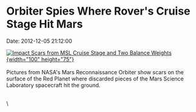 Orbiter Spies Where Rover\'s Cruise Stage Hit Mars
==================================================

Date: 2012-12-05 21:12:00

[![Impact Scars from MSL Cruise Stage and Two Balance
Weights](http://www.jpl.nasa.gov/images/mro/20121205/pia16456-th.jpg){width="100"
height="75"}](http://www.jpl.nasa.gov/news/news.cfm?release=2012-386&rn=news.xml&rst=3614)\
\
Pictures from NASA\'s Mars Reconnaissance Orbiter show scars on the
surface of the Red Planet where discarded pieces of the Mars Science
Laboratory spacecraft hit the ground.

\
\
